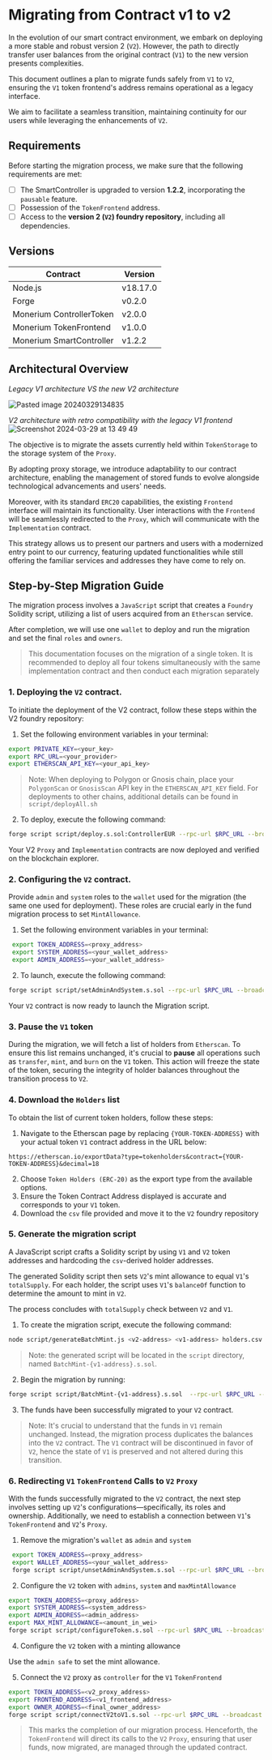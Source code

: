 # Migrating from Contract v1 to v2

In the evolution of our smart contract environment, we embark on deploying a more stable and robust version 2 (`V2`). However, the path to directly transfer user balances from the original contract (`V1`) to the new version presents complexities. 

This document outlines a plan to migrate funds safely from `V1` to `V2`, ensuring the `V1` token frontend's address remains operational as a legacy interface. 

We aim to facilitate a seamless transition, maintaining continuity for our users while leveraging the enhancements of `V2`.

## Requirements

Before starting the migration process, we make sure that the following requirements are met:

- [ ] The SmartController is upgraded to version **1.2.2**, incorporating the `pausable` feature.
- [ ] Possession of the `TokenFrontend` address.
- [ ] Access to the **version 2 (`V2`) foundry repository**, including all dependencies.

## Versions

| Contract                 | Version  |
| ------------------------ | -------- |
| Node.js                  | v18.17.0 |
| Forge                    | v0.2.0   |
| Monerium ControllerToken | v2.0.0   |
| Monerium TokenFrontend   | v1.0.0   |
| Monerium SmartController | v1.2.2   |

## Architectural Overview
*Legacy V1 architecture VS the new V2 architecture*

![Pasted image 20240329134835](https://github.com/monerium/smart-contracts/assets/17710875/42f6b845-28c0-44aa-8be0-cd9b63a8535f)

*V2 architecture with retro compatibility with the legacy V1 frontend*
![Screenshot 2024-03-29 at 13 49 49](https://github.com/monerium/smart-contracts/assets/17710875/51e96b4d-014d-4f11-9a2e-262f85fcbd3b)


The objective is to migrate the assets currently held within `TokenStorage` to the storage system of the `Proxy`.

By adopting proxy storage, we introduce adaptability to our contract architecture, enabling the management of stored funds to evolve alongside technological advancements and users' needs. 

Moreover, with its standard `ERC20` capabilities, the existing `Frontend` interface will maintain its functionality. User interactions with the `Frontend` will be seamlessly redirected to the `Proxy`, which will communicate with the `Implementation` contract.

This strategy allows us to present our partners and users with a modernized entry point to our currency, featuring updated functionalities while still offering the familiar services and addresses they have come to rely on.

## Step-by-Step Migration Guide

The migration process involves a `JavaScript` script that creates a `Foundry` Solidity script, utilizing a list of users acquired from an `Etherscan` service.

After completion, we will use one `wallet` to deploy and run the migration and set the final `roles` and `owners`.

> This documentation focuses on the migration of a single token. It is recommended to deploy all four tokens simultaneously with the same implementation contract and then conduct each migration separately

### 1. Deploying the `V2` contract.

To initiate the deployment of the V2 contract, follow these steps within the V2 foundry repository:

1. Set the following environment variables in your terminal:

```sh
export PRIVATE_KEY=<your_key>
export RPC_URL=<your_provider>
export ETHERSCAN_API_KEY=<your_api_key>
```
> Note: When deploying to Polygon or Gnosis chain, place your `PolygonScan` or `GnosisScan` API key in the `ETHERSCAN_API_KEY` field. For deployments to other chains, additional details can be found in `script/deployAll.sh`

2. To deploy, execute the following command:
```sh
forge script script/deploy.s.sol:ControllerEUR --rpc-url $RPC_URL --broadcast --etherscan-api-key $ETHERSCAN_API_KEY --verify $VERIFIER_URL
```

Your V2 `Proxy` and `Implementation` contracts are now deployed and verified on the blockchain explorer.

### 2. Configuring the `V2` contract.

Provide `admin` and `system` roles to the `wallet` used for the migration (the same one used for deployment). These roles are crucial early in the fund migration process to set `MintAllowance`.

1. Set the following environment variables in your terminal:
```sh
 export TOKEN_ADDRESS=<proxy_address>
 export SYSTEM_ADDRESS=<your_wallet_address>
 export ADMIN_ADDRESS=<your_wallet_address>
```

2. To launch, execute the following command: 
```sh
forge script script/setAdminAndSystem.s.sol --rpc-url $RPC_URL --broadcast
```

Your `V2` contract is now ready to launch the Migration script. 

### 3. Pause the `V1` token

During the migration, we will fetch a list of holders from `Etherscan`. To ensure this list remains unchanged, it's crucial to **pause** all operations such as `transfer`, `mint`, and `burn` on the `V1` token. This action will freeze the state of the token, securing the integrity of holder balances throughout the transition process to `V2`.

### 4. Download the `Holders` list

To obtain the list of current token holders, follow these steps:

1. Navigate to the  Etherscan page by replacing `{YOUR-TOKEN-ADDRESS}` with your actual token `V1` contract address in the URL below:
```
https://etherscan.io/exportData?type=tokenholders&contract={YOUR-TOKEN-ADDRESS}&decimal=18
```
2. Choose `Token Holders (ERC-20)` as the export type from the available options.
3. Ensure the Token Contract Address displayed is accurate and corresponds to your `V1` token.
4. Download the `csv` file provided and move it to the `V2` foundry repository

### 5. Generate the migration script

A JavaScript script crafts a Solidity script by using `V1` and `V2` token addresses and hardcoding the `csv`-derived holder addresses. 

The generated Solidity script then sets `V2`'s mint allowance to equal `V1`'s `totalSupply`.
For each holder, the script uses `V1`'s `balanceOf` function to determine the amount to mint in `V2`.

The process concludes with `totalSupply` check between `V2` and `V1`. 

1. To create the migration script, execute the following command:
```sh
node script/generateBatchMint.js <v2-address> <v1-address> holders.csv
```
> Note:  the generated script will be located in the `script` directory, named `BatchMint-{v1-address}.s.sol`.

2. Begin the migration by running:
```sh
forge script script/BatchMint-{v1-address}.s.sol  --rpc-url $RPC_URL --broadcast
```
3. The funds have been successfully migrated to your `V2` contract.

> Note: It's crucial to understand that the funds in `V1` remain unchanged. Instead, the migration process duplicates the balances into the `V2` contract. 
> The `V1` contract will be discontinued in favor of `V2`, hence the state of `V1` is preserved and not altered during this transition.

### 6. Redirecting `V1` `TokenFrontend` Calls to `V2` `Proxy`

With the funds successfully migrated to the `V2` contract, the next step involves setting up `V2`'s configurations—specifically, its roles and ownership. Additionally, we need to establish a connection between `V1`'s `TokenFrontend` and `V2`'s `Proxy`.

1. Remove the migration's `wallet` as `admin` and `system` 
```sh
 export TOKEN_ADDRESS=<proxy_address>
 export WALLET_ADDRESS=<your_wallet_address>
 forge script script/unsetAdminAndSystem.s.sol --rpc-url $RPC_URL --broadcast
```
2. Configure the `V2` token with `admins`, `system` and `maxMintAllowance`
```sh
export TOKEN_ADDRESS=<proxy_address>
export SYSTEM_ADDRESS=<system_address>
export ADMIN_ADDRESS=<admin_address>
export MAX_MINT_ALLOWANCE=<amount_in_wei>
forge script script/configureToken.s.sol --rpc-url $RPC_URL --broadcast
 ```
4. Configure the `V2` token with a minting allowance

 Use the `admin safe` to set the mint allowance. 

5. Connect the `V2` proxy as `controller` for the `V1` `TokenFrontend`
```sh
export TOKEN_ADDRESS=<v2_proxy_address>
export FRONTEND_ADDRESS=<v1_frontend_address>
export OWNER_ADDRESS=<final_owner_address>
forge script script/connectV2toV1.s.sol --rpc-url $RPC_URL --broadcast
```

> This marks the completion of our migration process. Henceforth, the `TokenFrontend` will direct its calls to the `V2` `Proxy`, ensuring that user funds, now migrated, are managed through the updated contract.

